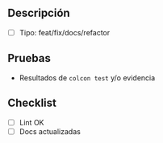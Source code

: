 ## Descripción
- [ ] Tipo: feat/fix/docs/refactor

## Pruebas
- Resultados de `colcon test` y/o evidencia

## Checklist
- [ ] Lint OK
- [ ] Docs actualizadas
